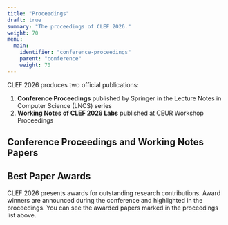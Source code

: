```yaml
---
title: "Proceedings"
draft: true
summary: "The proceedings of CLEF 2026."
weight: 70
menu:
  main:
    identifier: "conference-proceedings"
    parent: "conference"
    weight: 70
---
```


CLEF 2026 produces two official publications:

1. **Conference Proceedings** published by Springer in the Lecture Notes in Computer Science (LNCS) series
2. **Working Notes of CLEF 2026 Labs** published at CEUR Workshop Proceedings

## Conference Proceedings and Working Notes Papers



## Best Paper Awards

CLEF 2026 presents awards for outstanding research contributions. Award winners are announced during the conference and highlighted in the proceedings. You can see the awarded papers marked in the proceedings list above.

